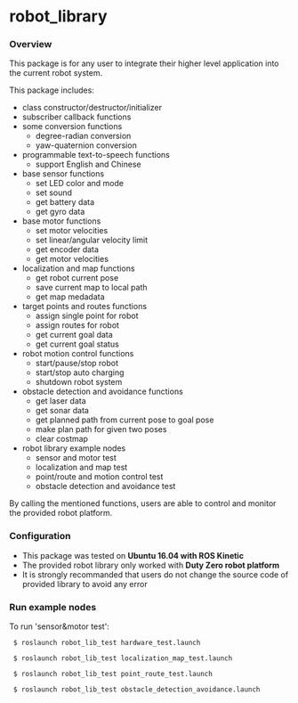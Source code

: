 # robot_library

### Overview
This package is for any user to integrate their higher level application into the current robot system.

This package includes:
  * class constructor/destructor/initializer
  * subscriber callback functions
  * some conversion functions
    * degree-radian conversion
    * yaw-quaternion conversion
  * programmable text-to-speech functions 
    * support English and Chinese
  * base sensor functions
    * set LED color and mode
    * set sound 
    * get battery data
    * get gyro data
  * base motor functions
    * set motor velocities
    * set linear/angular velocity limit
    * get encoder data
    * get motor velocities
  * localization and map functions
    * get robot current pose
    * save current map to local path
    * get map medadata
  * target points and routes functions
    * assign single point for robot
    * assign routes for robot
    * get current goal data
    * get current goal status
  * robot motion control functions
    * start/pause/stop robot
    * start/stop auto charging
    * shutdown robot system
  * obstacle detection and avoidance functions
    * get laser data
    * get sonar data
    * get planned path from current pose to goal pose
    * make plan path for given two poses
    * clear costmap
  * robot library example nodes
    * sensor and motor test
    * localization and map test
    * point/route and motion control test
    * obstacle detection and avoidance test
  
By calling the mentioned functions, users are able to control and monitor the provided robot platform.


### Configuration
 * This package was tested on <strong> Ubuntu 16.04 with ROS Kinetic </strong>
 * The provided robot library only worked with <strong> Duty Zero robot platform </strong>
 * It is strongly recommanded that users do not change the source code of provided library to avoid any error
 
 
### Run example nodes
To run 'sensor&motor test':
```
 $ roslaunch robot_lib_test hardware_test.launch
```

```
 $ roslaunch robot_lib_test localization_map_test.launch
```

```
 $ roslaunch robot_lib_test point_route_test.launch
```

```
 $ roslaunch robot_lib_test obstacle_detection_avoidance.launch
```
